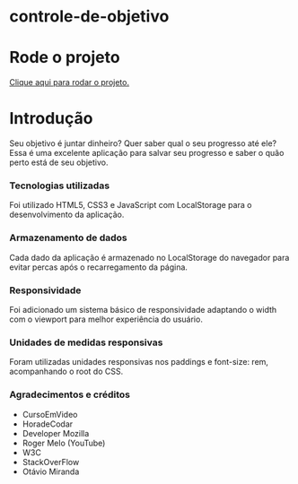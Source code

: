 # controle-de-objetivo

# Rode o projeto
<a href="https://luiz-tm.github.io/controle-de-objetivo/" target="_blank" rel="external">Clique aqui para rodar o projeto.</a>

# Introdução
Seu objetivo é juntar dinheiro? Quer saber qual o seu progresso até ele? Essa é uma excelente aplicação para salvar seu progresso e saber o quão perto está de seu objetivo.

### Tecnologias utilizadas
Foi utilizado HTML5, CSS3 e JavaScript com LocalStorage para o desenvolvimento da aplicação.

### Armazenamento de dados
Cada dado da aplicação é armazenado no LocalStorage do navegador para evitar percas após o recarregamento da página.

### Responsividade
Foi adicionado um sistema básico de responsividade adaptando o width com o viewport para melhor experiência do usuário.

### Unidades de medidas responsivas
Foram utilizadas unidades responsivas nos paddings e font-size: rem, acompanhando o root do CSS.

### Agradecimentos e créditos
- CursoEmVideo
- HoradeCodar
- Developer Mozilla
- Roger Melo (YouTube)
- W3C
- StackOverFlow
- Otávio Miranda
